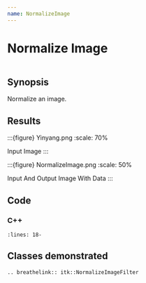 ```yaml
---
name: NormalizeImage
---
```


# Normalize Image

```{index} single: NormalizeImageFilter single: normalize
```

## Synopsis

Normalize an image.

## Results

:::{figure} Yinyang.png
:scale: 70%

Input Image
:::

:::{figure} NormalizeImage.png
:scale: 50%

Input And Output Image With Data
:::

## Code

### C++

```{literalinclude} Code.cxx
:lines: 18-
```

## Classes demonstrated

```{eval-rst}
.. breathelink:: itk::NormalizeImageFilter
```
